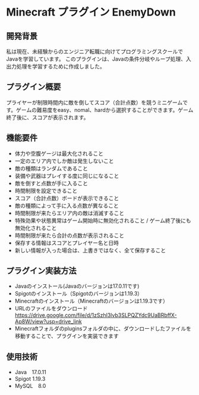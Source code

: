 # Minecraft プラグイン EnemyDown


**開発背景**
---
私は現在、未経験からのエンジニア転職に向けてプログラミングスクールでJavaを学習しています。
このプラグインは、Javaの条件分岐やループ処理、入出力処理を学習するために作成しました。

**プラグイン概要**
---
プライヤーが制限時間内に敵を倒してスコア（合計点数）を競うミニゲームです。ゲームの難易度をeasy、nomal、hardから選択することができます。ゲーム終了後に、スコアが表示されます。


**機能要件**
---
* 体力や空腹ゲージは最大化されること
* 一定のエリア内でしか敵は発生しないこと
* 敵の種類はランダムであること
* 装備や武器はプレイする度に同じになること
* 敵を倒すと点数が手に入ること
* 時間制限を設定できること
* スコア（合計点数）ボードが表示できること
* 敵の種類によって手に入る点数が異なること
* 時間制限が来たらエリア内の敵は消滅すること
* 特殊効果や状態異常はゲーム開始時に無効化されること / ゲーム終了後にも無効化されること
* 時間制限が来たら合計の点数が表示されること
* 保存する情報はスコアとプレイヤー名と日時
* 新しい情報が入った場合は、上書きではなく、全て保存すること


**プラグイン実装方法**
---
* Javaのインストール(Javaのバージョンは17.0.11です)
* Spigotのインストール（Spigotのバージョンは1.19.3）
* Minecraftのインストール（Minecraftのバージョンは1.19.3です）
* URLのファイルをダウンロード
  https://drive.google.com/file/d/1zSzhI3lvb3SLPQZYdc9UaBRbffX-Ap8W/view?usp=drive_link
* Minecraftフォルダのpluginsフォルダの中に、ダウンロードしたファイルを移動することで、プラグインを実装できます

**使用技術**
---
* Java　17.0.11
* Spigot 1.19.3
* MySQL　8.0
